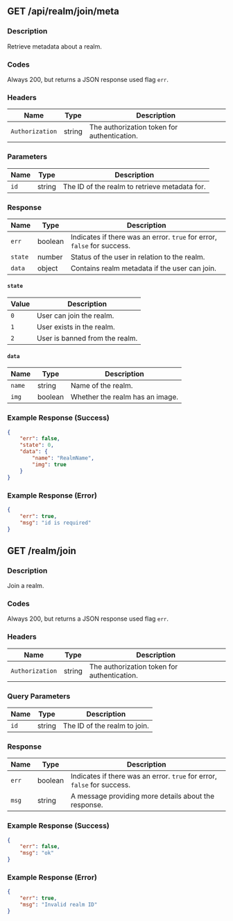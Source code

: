 ## GET /api/realm/join/meta

### Description
Retrieve metadata about a realm.

### Codes
Always 200, but returns a JSON response used flag `err`.

### Headers

| Name | Type   | Description |
|----------|--------|-------------|
| `Authorization`  | string | The authorization token for authentication. |

### Parameters

| Name | Type   | Description |
|----------|--------|-------------|
| `id`     | string | The ID of the realm to retrieve metadata for. |

### Response
| Name | Type | Description |
|----------|------|-------------|
| `err`    | boolean | Indicates if there was an error. `true` for error, `false` for success. |
| `state`  | number | Status of the user in relation to the realm. |
| `data`   | object | Contains realm metadata if the user can join. |

#### `state`
| Value | Description |
|-------|-------------|
| `0`   | User can join the realm. |
| `1`   | User exists in the realm. |
| `2`   | User is banned from the realm. |

#### `data`
| Name | Type | Description |
|----------|------|-------------|
| `name`   | string | Name of the realm. |
| `img`    | boolean | Whether the realm has an image. |

### Example Response (Success)
```json
{
    "err": false,
    "state": 0,
    "data": {
        "name": "RealmName",
        "img": true
    }
}
```

### Example Response (Error)
```json
{
    "err": true,
    "msg": "id is required"
}
```


## GET /realm/join

### Description
Join a realm.

### Codes
Always 200, but returns a JSON response used flag `err`.

### Headers

| Name | Type   | Description |
|----------|--------|-------------|
| `Authorization`  | string | The authorization token for authentication. |

### Query Parameters

| Name | Type   | Description |
|----------|--------|-------------|
| `id`     | string | The ID of the realm to join. |

### Response

| Name | Type    | Description                  |
|----------|---------|------------------------------|
| `err`    | boolean | Indicates if there was an error. `true` for error, `false` for success. |
| `msg`    | string  | A message providing more details about the response. |

### Example Response (Success)
```json
{
    "err": false,
    "msg": "ok"
}
```

### Example Response (Error)
```json
{
    "err": true,
    "msg": "Invalid realm ID"
}
```
